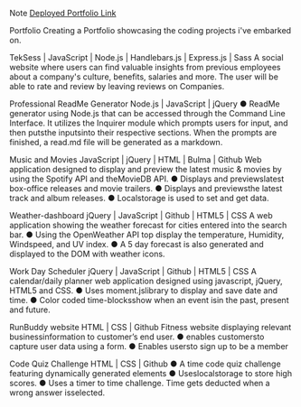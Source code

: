 Note
 [Deployed Portfolio Link](https://jideogun.github.io/Jide-Portfolio/)

Portfolio
Creating a Portfolio showcasing the coding projects i've embarked on.

TekSess | JavaScript | Node.js | Handlebars.js | Express.js | Sass
A social website where users can find valuable insights from previous employees about a company's culture, benefits, salaries and more. The user will be able to rate and review by leaving reviews on Companies.

Professional ReadMe Generator Node.js | JavaScript | jQuery
● ReadMe generator using Node.js that can be accessed through the Command Line Interface. It utilizes the Inquirer module which prompts users for input, and then putsthe inputsinto their respective sections. When the prompts are finished, a read.md file will be generated as a markdown.

Music and Movies JavaScript | jQuery | HTML | Bulma | Github
Web application designed to display and preview the latest music & movies by using the Spotify API and theMovieDB API. ● Displays and previewslatest box-office releases and movie trailers. ● Displays and previewsthe latest track and album releases. ● Localstorage is used to set and get data.

Weather-dashboard jQuery | JavaScript | Github | HTML5 | CSS
A web application showing the weather forecast for cities entered into the search bar. ● Using the OpenWeather API top display the temperature, Humidity, Windspeed, and UV index. ● A 5 day forecast is also generated and displayed to the DOM with weather icons.

Work Day Scheduler jQuery | JavaScript | Github | HTML5 | CSS
A calendar/daily planner web application designed using javascript, jQuery, HTML5 and CSS. ● Uses moment.jslibrary to display and save date and time. ● Color coded time-blocksshow when an event isin the past, present and future.

RunBuddy website HTML | CSS | Github
Fitness website displaying relevant businessinformation to customer’s end user. ● enables customersto capture user data using a form. ● Enables usersto sign up to be a member

Code Quiz Challenge HTML | CSS | Github
● A time code quiz challenge featuring dynamically generated elements ● Useslocalstorage to store high scores. ● Uses a timer to time challenge. Time gets deducted when a wrong answer isselected.